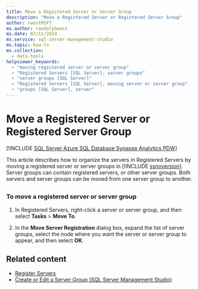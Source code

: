 ```yaml
---
title: Move a Registered Server or Server Group
description: "Move a Registered Server or Registered Server Group"
author: rwestMSFT
ms.author: randolphwest
ms.date: 07/11/2024
ms.service: sql-server-management-studio
ms.topic: how-to
ms.collection:
  - data-tools
helpviewer_keywords:
  - "moving registered server or server group"
  - "Registered Servers [SQL Server], server groups"
  - "server groups [SQL Server]"
  - "Registered Servers [SQL Server], moving server or server group"
  - "groups [SQL Server], server"
---
```


# Move a Registered Server or Registered Server Group

[!INCLUDE [SQL Server Azure SQL Database Synapse Analytics PDW](../includes/applies-to-version/sql-asdb-asdbmi-asa-pdw.md)]

This article describes how to organize the servers in Registered Servers by moving a registered server or server groups in [!INCLUDE [ssnoversion](../includes/ssnoversion-md.md)]. Server groups can contain registered servers, or other server groups. Both servers and server groups can be moved from one server group to another.

## <a id="SSMSProcedure"></a>

### To move a registered server or server group

1. In Registered Servers, right-click a server or server group, and then select **Tasks** > **Move To**.

1. In the **Move Server Registration** dialog box, expand the list of server groups, select the node where you want the server or server group to appear, and then select **OK**.

## Related content

- [Register Servers](register-servers.md)
- [Create or Edit a Server Group (SQL Server Management Studio)](create-or-edit-a-server-group-sql-server-management-studio.md)
